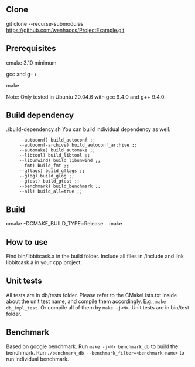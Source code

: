 ## Clone
   git clone --recurse-submodules https://github.com/wenhaocs/ProjectExample.git

## Prerequisites
cmake 3.10 minimum

gcc and g++

make

Note: Only tested in Ubuntu 20.04.6 with gcc 9.4.0 and g++ 9.4.0.

## Build dependency
   ./build-dependency.sh
   You can build individual dependency as well.
   ```
        --autoconf) build_autoconf ;;
        --autoconf-archive) build_autoconf_archive ;;
        --automake) build_automake ;;
        --libtool) build_libtool ;;
        --libunwind) build_libunwind ;;
        --fmt) build_fmt ;;
        --gflags) build_gflags ;;
        --glog) build_glog ;;
        --gtest) build_gtest ;;
        --benchmark) build_benchmark ;;
        --all) build_all=true ;;
   ```
## Build
cmake -DCMAKE_BUILD_TYPE=Release ..
make

## How to use
Find bin/libbitcask.a in the build folder. Include all files in /include and link libbitcask.a in your cpp project.

## Unit tests
All tests are in db/tests folder. Please refer to the CMakeLists.txt inside about the unit test name, and compile them accordingly. E.g., `make db_impl_test`. Or compile all of them by `make -j<N>`. Unit tests are in bin/test folder.

## Benchmark
Based on google benchmark. Run `make -j<N> benchmark_db` to build the benchmark. Run `./benchmark_db --benchmark_filter=<benchmark name>` to run individual benchmark.
